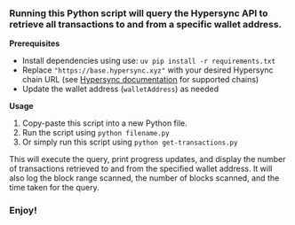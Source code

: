 ### Running this Python script will query the Hypersync API to retrieve all transactions to and from a specific wallet address.

**Prerequisites**

- Install dependencies using use: `uv pip install -r requirements.txt`
- Replace `"https://base.hypersync.xyz"` with your desired Hypersync chain URL (see [Hypersync documentation](https://docs.envio.dev/docs/overview-hypersync) for supported chains)
- Update the wallet address (`walletAddress`) as needed

**Usage**

1. Copy-paste this script into a new Python file.
2. Run the script using `python filename.py`
3. Or simply run this script using `python get-transactions.py`

This will execute the query, print progress updates, and display the number of transactions retrieved to and from the specified wallet address. It will also log the block range scanned, the number of blocks scanned, and the time taken for the query.

### Enjoy!
